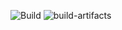 ![Build](https://github.com/barelyhuman/goalist/workflows/Build/badge.svg) ![build-artifacts](https://github.com/barelyhuman/goalist/workflows/build-artifacts/badge.svg)

